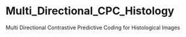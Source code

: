 # Multi_Directional_CPC_Histology
Multi Directional Contrastive Predictive Coding for Histological Images
